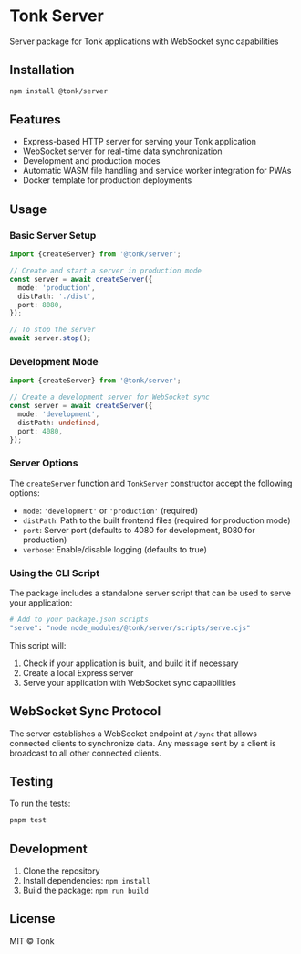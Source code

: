# Tonk Server

Server package for Tonk applications with WebSocket sync capabilities

## Installation

```bash
npm install @tonk/server
```

## Features

- Express-based HTTP server for serving your Tonk application
- WebSocket server for real-time data synchronization
- Development and production modes
- Automatic WASM file handling and service worker integration for PWAs
- Docker template for production deployments

## Usage

### Basic Server Setup

```typescript
import {createServer} from '@tonk/server';

// Create and start a server in production mode
const server = await createServer({
  mode: 'production',
  distPath: './dist',
  port: 8080,
});

// To stop the server
await server.stop();
```

### Development Mode

```typescript
import {createServer} from '@tonk/server';

// Create a development server for WebSocket sync
const server = await createServer({
  mode: 'development',
  distPath: undefined,
  port: 4080,
});
```

### Server Options

The `createServer` function and `TonkServer` constructor accept the following options:

- `mode`: `'development'` or `'production'` (required)
- `distPath`: Path to the built frontend files (required for production mode)
- `port`: Server port (defaults to 4080 for development, 8080 for production)
- `verbose`: Enable/disable logging (defaults to true)

### Using the CLI Script

The package includes a standalone server script that can be used to serve your application:

```bash
# Add to your package.json scripts
"serve": "node node_modules/@tonk/server/scripts/serve.cjs"
```

This script will:

1. Check if your application is built, and build it if necessary
2. Create a local Express server
3. Serve your application with WebSocket sync capabilities

## WebSocket Sync Protocol

The server establishes a WebSocket endpoint at `/sync` that allows connected clients to synchronize data. Any message sent by a client is broadcast to all other connected clients.

## Testing

To run the tests:

```bash
pnpm test
```

## Development

1. Clone the repository
2. Install dependencies: `npm install`
3. Build the package: `npm run build`

## License

MIT © Tonk
